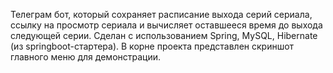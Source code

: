 Телеграм бот, который сохраняет расписание выхода серий сериала, ссылку на просмотр сериала и вычисляет оставшееся время до выхода следующей серии.
Сделан с использованием Spring, MySQL, Hibernate (из springboot-стартера). В корне проекта представлен скриншот главного меню для демонстрации.